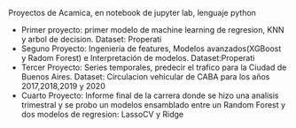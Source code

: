 Proyectos de Acamica, en notebook de jupyter lab, lenguaje python 
   - Primer proyecto: primer modelo de machine learning de regresion, KNN y arbol de decision. Dataset: Properati 
   - Seguno Proyecto: Ingeniería de features, Modelos avanzados(XGBoost y Radom Forest) e Interpretación de modelos. Dataset:Properati 
   - Tercer Proyecto: Series temporales, predecir el trafico para la Ciudad de Buenos Aires. Dataset: Circulacion vehicular de CABA para los años 2017,2018,2019 y 2020
   - Cuarto Proyecto: Informe final de la carrera donde se hizo una analisis trimestral y se probo un modelos ensamblado entre un Random Forest y dos modelos de regresion: LassoCV y Ridge
